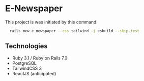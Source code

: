 # E-Newspaper

This project is was initiated by this command

```bash
  rails new e_newspaper --css tailwind -j esbuild --skip-test
```

## Technologies
- Ruby 3.1 / Ruby on Rails 7.0
- PostgreSQL
- TailwindCSS 3
- ReactJS (anticipated)
